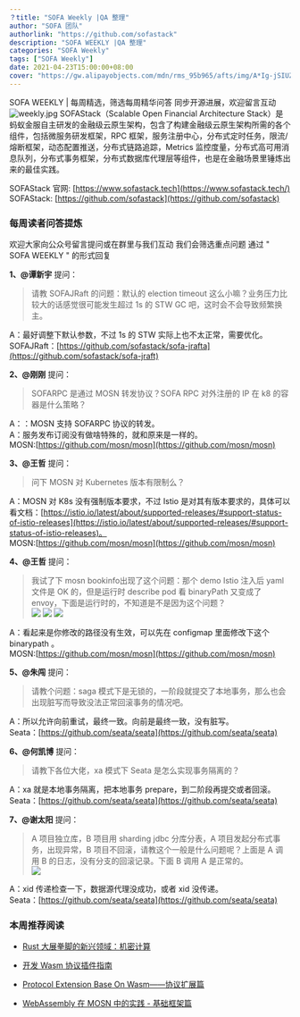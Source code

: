```yaml
---
？title: "SOFA Weekly |QA 整理"
author: "SOFA 团队"
authorlink: "https://github.com/sofastack"
description: "SOFA WEEKLY |QA 整理"
categories: "SOFA Weekly"
tags: ["SOFA Weekly"]
date: 2021-04-23T15:00:00+08:00
cover: "https://gw.alipayobjects.com/mdn/rms_95b965/afts/img/A*Ig-jSIUZWx0AAAAAAAAAAAAAARQnAQ"
---
```

SOFA WEEKLY | 每周精选，筛选每周精华问答
同步开源进展，欢迎留言互动
![weekly.jpg](https://gw.alipayobjects.com/mdn/rms_95b965/afts/img/A*ARgKS6SuU7YAAAAAAAAAAAAAARQnAQ)
SOFAStack（Scalable Open Financial Architecture Stack）是蚂蚁金服自主研发的金融级云原生架构，包含了构建金融级云原生架构所需的各个组件，包括微服务研发框架，RPC 框架，服务注册中心，分布式定时任务，限流/熔断框架，动态配置推送，分布式链路追踪，Metrics 监控度量，分布式高可用消息队列，分布式事务框架，分布式数据库代理层等组件，也是在金融场景里锤炼出来的最佳实践。

SOFAStack 官网: [https://www.sofastack.tech](https://www.sofastack.tech/)
SOFAStack: [https://github.com/sofastack](https://github.com/sofastack)

### 每周读者问答提炼

欢迎大家向公众号留言提问或在群里与我们互动
我们会筛选重点问题
通过 " SOFA WEEKLY " 的形式回复

**1、@谭新宇** 提问：

>请教 SOFAJRaft 的问题：默认的 election timeout 这么小嘛？业务压力比较大的话感觉很可能发生超过 1s 的 STW GC 吧，这时会不会导致频繁换主。<br />

A：最好调整下默认参数，不过 1s 的 STW 实际上也不太正常，需要优化。<br />
SOFAJRaft：[https://github.com/sofastack/sofa-jrafta](https://github.com/sofastack/sofa-jraft)<br />

**2、@刚刚** 提问：

> SOFARPC 是通过 MOSN 转发协议？SOFA RPC 对外注册的 IP 在 k8 的容器是什么策略？<br />

A：：MOSN 支持 SOFARPC 协议的转发。<br />A：服务发布订阅没有做啥特殊的，就和原来是一样的。<br />
MOSN:[https://github.com/mosn/mosn](https://github.com/mosn/mosn)<br />

**3、@王哲** 提问：

>问下 MOSN 对 Kubernetes 版本有限制么？

A：MOSN 对 K8s 没有强制版本要求，不过 Istio 是对其有版本要求的，具体可以看文档：[https://istio.io/latest/about/supported-releases/#support-status-of-istio-releases](https://istio.io/latest/about/supported-releases/#support-status-of-istio-releases)。<br />
MOSN:[https://github.com/mosn/mosn](https://github.com/mosn/mosn)<br />

**4、@王哲** 提问：

>我试了下 mosn bookinfo出现了这个问题：那个 demo Istio 注入后 yaml 文件是 OK 的，但是运行时 describe pod 看 binaryPath 又变成了 envoy，下面是运行时的，不知道是不是因为这个问题？<br />
>![](https://gw.alipayobjects.com/mdn/rms_95b965/afts/img/A*cbZ7TodQ6WAAAAAAAAAAAAAAARQnAQ)
>![](https://gw.alipayobjects.com/mdn/rms_95b965/afts/img/A*4jQOQb6d0FcAAAAAAAAAAAAAARQnAQ)
>![](https://gw.alipayobjects.com/mdn/rms_95b965/afts/img/A*H69VTamyMxoAAAAAAAAAAAAAARQnAQ)

A：看起来是你修改的路径没有生效，可以先在 configmap 里面修改下这个 binarypath 。<br />
MOSN:[https://github.com/mosn/mosn](https://github.com/mosn/mosn)<br />

**5、@朱闯** 提问：

>请教个问题：saga 模式下是无锁的，一阶段就提交了本地事务，那么也会出现脏写而导致没法正常回滚事务的情况吧。<br />

A：所以允许向前重试，最终一致。向前是最终一致，没有脏写。<br />
Seata：[https://github.com/seata/seata](https://github.com/seata/seata)

**6、@何凯博** 提问：

>请教下各位大佬，xa 模式下 Seata 是怎么实现事务隔离的？<br />

A：xa 就是本地事务隔离，把本地事务 prepare，到二阶段再提交或者回滚。<br />
Seata：[https://github.com/seata/seata](https://github.com/seata/seata)

**7、@谢太阳** 提问：

>A 项目独立库，B 项目用 sharding jdbc 分库分表，A 项目发起分布式事务，出现异常，B 项目不回滚，请教这个一般是什么问题呢？上面是 A 调用 B 的日志，没有分支的回滚记录。下面 B 调用 A 是正常的。<br />
>![](https://gw.alipayobjects.com/mdn/rms_95b965/afts/img/A*cLaoQoWOaX0AAAAAAAAAAAAAARQnAQ)

A：xid 传递检查一下，数据源代理没成功，或者 xid 没传递。<br />
Seata：[https://github.com/seata/seata](https://github.com/seata/seata)

### 本周推荐阅读

- [Rust 大展拳脚的新兴领域：机密计算](http://mp.weixin.qq.com/s?__biz=MzUzMzU5Mjc1Nw==&mid=2247487576&idx=1&sn=0d0575395476db930dab4e0f75e863e5&chksm=faa0ff82cdd77694a6fc42e47d6f20c20310b26cedc13f104f979acd1f02eb5a37ea9cdc8ea5&scene=21)

- [开发 Wasm 协议插件指南](http://mp.weixin.qq.com/s?__biz=MzUzMzU5Mjc1Nw==&mid=2247487618&idx=1&sn=c5018dc2ddf1671d3fa632358ed6be90&chksm=faa0ff58cdd7764e61940713ac7f16b149b917662e54ea7b2590a701e7ca2d7dea50a3babf1c)

- [Protocol Extension Base On Wasm——协议扩展篇](http://mp.weixin.qq.com/s?__biz=MzUzMzU5Mjc1Nw==&mid=2247487546&idx=1&sn=72c3f1ede27ca4ace7988e11ca20d5f9&chksm=faa0ffe0cdd776f6d17323466b500acee50a371663f18da34d8e4cbe32304d7681cf58ff9b45&scene=21)

- [WebAssembly 在 MOSN 中的实践 - 基础框架篇](http://mp.weixin.qq.com/s?__biz=MzUzMzU5Mjc1Nw==&mid=2247487508&idx=1&sn=4b725ef4d19372f1711c2eb066611acf&chksm=faa0ffcecdd776d81c3d78dbfff588d12ef3ec3c5607036e3994fee3e215695279996c045dbc&scene=21)
